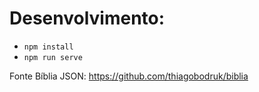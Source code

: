 # Desenvolvimento:

- `npm install`
- `npm run serve`

Fonte Bíblia JSON: https://github.com/thiagobodruk/biblia
